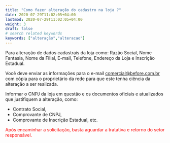 ```yaml
---
title: "Como fazer alteração do cadastro na loja ?"
date: 2020-07-29T11:02:05+04:00
lastmod: 2020-07-29T11:02:05+04:00
weight: 3
draft: false
# search related keywords
keywords: ["alteração","alteracao"]
---
```


Para alteração de dados cadastrais da loja como: Razão Social, Nome Fantasia, Nome da Filial, E-mail, Telefone, Endereço da Loja e Inscrição Estadual.

Você deve enviar as informações para o e-mail comercial@before.com.br com cópia para o proprietário da rede para que este tenha ciência da alteração a ser realizada.

Informar o CNPJ da loja em questão e os documentos oficiais e atualizados que justifiquem a alteração, como:

- Contrato Social,
- Comprovante de CNPJ,
- Comprovante de Inscrição Estadual, etc.

<font color="#FF0000">Após encaminhar a solicitação, basta aguardar a tratativa e retorno do setor responsável.</font>
